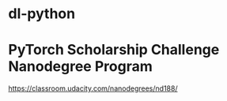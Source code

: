 # dl-python

# PyTorch Scholarship Challenge Nanodegree Program
https://classroom.udacity.com/nanodegrees/nd188/

